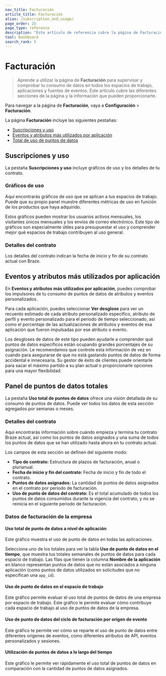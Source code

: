 ```yaml
---
nav_title: Facturación
article_title: Facturación
alias: /subscription_and_usage/
page_order: 25
page_type: reference
description: "Este artículo de referencia cubre la página de Facturación, donde puedes monitorizar y comprobar tu consumo de datos."
tool: Dashboard
search_rank: 5
---
```


# Facturación

> Aprende a utilizar la página de **Facturación** para supervisar y comprobar tu consumo de datos en todos los espacios de trabajo, aplicaciones y fuentes de eventos. Este artículo cubre las diferentes secciones de la página y la información que pueden proporcionarte.

Para navegar a la página de **Facturación**, vaya a **Configuración** > **Facturación**.

La página **Facturación** incluye las siguientes pestañas:

- [Suscripciones y uso](#subscriptions-and-usage)
- [Eventos y atributos más utilizados por aplicación](#most-used-events-and-attributes-by-app)
- [Total de uso de puntos de datos](#total-data-points-dashboard)

## Suscripciones y uso

La pestaña **Suscripciones y uso** incluye gráficos de uso y los detalles de tu contrato.

### Gráficos de uso

Aquí encontrarás gráficos de uso que se aplican a tus espacios de trabajo. Puede que su propio panel muestre diferentes métricas de uso en función de los productos que haya adquirido. 



Estos gráficos pueden mostrar los usuarios activos mensuales, los visitantes únicos mensuales y los envíos de correo electrónico. Este tipo de gráficos son especialmente útiles para presupuestar el uso y comprender mejor qué espacios de trabajo contribuyen al uso general.

### Detalles del contrato

Los detalles del contrato indican la fecha de inicio y fin de su contrato actual con Braze.

## Eventos y atributos más utilizados por aplicación

En **Eventos y atributos más utilizados por aplicación**, puedes comprobar los impulsores de tu consumo de puntos de datos de atributos y eventos personalizados. 



Para cada aplicación, puedes seleccionar **Ver desglose** para ver un recuento estimado de cada atributo personalizado específico, atributo de perfil y evento personalizado para el periodo de tiempo seleccionado, así como el porcentaje de las actualizaciones de atributos y eventos de esa aplicación que fueron impulsadas por ese atributo o evento. 



Los desgloses de datos de este tipo pueden ayudarle a comprender qué puntos de datos específicos están ocupando grandes porcentajes de su asignación. Le recomendamos que controle esta información de vez en cuando para asegurarse de que no está gastando puntos de datos de forma accidental e innecesaria. Su gestor de éxito de clientes puede orientarle para sacar el máximo partido a su plan actual o proporcionarle opciones para una mayor flexibilidad. 

## Panel de puntos de datos totales

La pestaña **Uso total de puntos de datos** ofrece una visión detallada de su consumo de puntos de datos. Puede ver todos los datos de esta sección agregados por semanas o meses.



### Detalles del contrato

Aquí encontrarás información sobre cuándo empieza y termina tu contrato Braze actual, así como los puntos de datos asignados y una suma de todos los puntos de datos que se han utilizado hasta ahora en tu contrato actual.

Los campos de esta sección se definen del siguiente modo:

- **Tipo de contrato:** Estructura de plazos de facturación, anual o plurianual.
- **Fecha de inicio y fin del contrato:** Fecha de inicio y fin de todo el contrato.
- **Puntos de datos asignados:** La cantidad de puntos de datos asignados en el contrato por periodo de facturación.
- **Uso de punto de datos del contrato:** Es el total acumulado de todos los puntos de datos consumidos durante la vigencia del contrato, y no se reinicia en el siguiente periodo de facturación.



### Datos de facturación de la empresa

#### Uso total de punto de datos a nivel de aplicación

Este gráfico muestra el uso de punto de datos en todas las aplicaciones.



Selecciona uno de los totales para ver la tabla **Uso de punto de datos en el tiempo**, que muestra tus totales semanales de puntos de datos para cada espacio de trabajo.  Las filas que tienen la columna **Nombre de la aplicación** en blanco representan puntos de datos que no están asociados a ninguna aplicación (como puntos de datos utilizados en solicitudes que no especifican una `app_id`).



#### Uso de punto de datos en el espacio de trabajo

Este gráfico permite evaluar el uso total de puntos de datos de una empresa por espacio de trabajo. Este gráfico le permite evaluar cómo contribuye cada espacio de trabajo al uso de puntos de datos de la empresa.



#### Uso de punto de datos del ciclo de facturación por origen de evento

Este gráfico te permite ver cómo se reparte el uso de punto de datos entre diferentes orígenes de eventos, como diferentes atributos de API, eventos personalizados y sesiones.



#### Utilización de puntos de datos a lo largo del tiempo

Este gráfico le permite ver rápidamente el uso total de puntos de datos en comparación con la cantidad de puntos de datos asignados.



